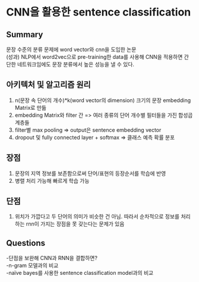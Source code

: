 # CNN을 활용한 sentence classification    

## Summary     
문장 수준의 분류 문제에 word vector와 cnn을 도입한 논문    
(성과) NLP에서 word2vec으로 pre-training한 data를 사용해 CNN을 적용하면 간단한 네트워크임에도 문장 분류에서 높은 성능을 낼 수 있다.    

## 아키텍처 및 알고리즘 원리    
1) n(문장 속 단어의 개수)*k(word vector의 dimension) 크기의 문장 embedding Matrix로 만듦    
2) embedding Matrix와 filter 간 => 여러 종류의 단어 개수별 필터들을 가진 합성곱 계층들     
3) filter별 max pooling => output은 sentence embedding vector    
4) dropout 및 fully connected layer + softmax => 클래스 예측 확률 분포      

## 장점         
1) 문장의 지역 정보를 보존함으로써 단어/표현의 등장순서를 학습에 반영    
2) 병렬 처리 가능해 빠르게 학습 가능    

## 단점    
1) 위치가 가깝다고 두 단어의 의미가 비슷한 건 아님. 따라서 순차적으로 정보를 처리하는 rnn이 가지는 장점을 못 갖는다는 문제가 있음    

## Questions    
-단점을 보완해 CNN과 RNN을 결합하면?    
-n-gram 모델과의 비교    
-naïve bayes를 사용한 sentence classification model과의 비교     
